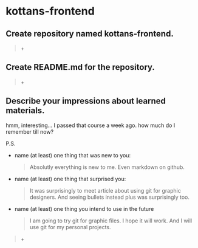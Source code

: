 # kottans-frontend
## Create repository named kottans-frontend. 
> \+
## Create README.md for the repository. 
> \+
## Describe your impressions about learned materials.
hmm, interesting... I passed that course a week ago.
how much do I remember till now?

P.S.
   + name (at least) one thing that was new to you:
     >Absolutly everything is new to me. Even markdown on github. 
   + name (at least) one thing that surprised you:
     >It was surprisingly to meet article about using git for graphic designers.
     >And seeing bullets instead plus was surprisingly too.
   + name (at least) one thing you intend to use in the future
     >I am going to try git for graphic files. I hope it will work. And I will use git for my personal projects.
> \+
